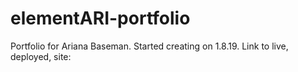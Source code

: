 # elementARI-portfolio
Portfolio for Ariana Baseman. Started creating on 1.8.19. 
Link to live, deployed, site:
